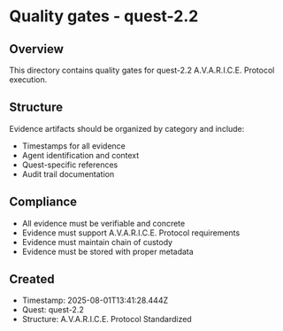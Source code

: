 # Quality gates - quest-2.2

## Overview

This directory contains quality gates for quest-2.2 A.V.A.R.I.C.E. Protocol execution.

## Structure

Evidence artifacts should be organized by category and include:

- Timestamps for all evidence
- Agent identification and context
- Quest-specific references
- Audit trail documentation

## Compliance

- All evidence must be verifiable and concrete
- Evidence must support A.V.A.R.I.C.E. Protocol requirements
- Evidence must maintain chain of custody
- Evidence must be stored with proper metadata

## Created

- Timestamp: 2025-08-01T13:41:28.444Z
- Quest: quest-2.2
- Structure: A.V.A.R.I.C.E. Protocol Standardized
